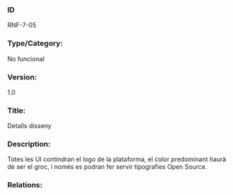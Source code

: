 ### ID
RNF-7-05
### Type/Category:
No funcional
### Version:
1.0
### Title:
Detalls disseny
### Description:
Totes les UI contindran el logo de la plataforma, el color predominant haurà de ser el groc, i només es podran fer servir tipografies Open Source.
### Relations: